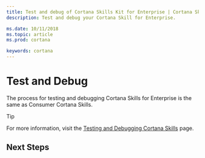 ```yaml
---  
title: Test and debug of Cortana Skills Kit for Enterprise | Cortana Skills Kit for Enterprise
description: Test and debug your Cortana Skill for Enterprise. 

ms.date: 10/11/2018
ms.topic: article
ms.prod: cortana

keywords: cortana
---  
```


# Test and Debug  

The process for testing and debugging Cortana Skills for Enterprise is the same as Consumer Cortana Skills.  

>[!TIP]
> For more information, visit the [Testing and Debugging Cortana Skills](../skills/test-debug.md) page.  

## Next Steps  
